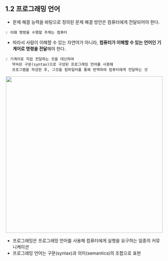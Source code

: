 ## 1.2 프로그래밍 언어

- 문제 해결 능력을 바탕으로 정의된 문제 해결 방안은 컴퓨터에게 전달되어야 한다.

```
💡 이떄 명령을 수행할 주체는 컴퓨터
```

- 따라서 사람이 이해할 수 있는 자연어가 아니라, **컴퓨터가 이해할 수 있는 언어인 기계어로 명령을 전달**해야 한다.

```
💡 기계어로 직접 전달하는 것을 대신하여
   약속된 구문(syntax)으로 구성된 프로그래밍 언어를 사용해
   프로그램을 작성한 후, 그것을 컴파일러를 통해 번역하여 컴퓨터에게 전달하는 것
```

<p align="center"><img src="https://velog.velcdn.com/images/049494/post/26195f48-1b17-44f8-bac6-509162b4b3cc/image.jpg" width="500"/></p>

- 프로그래밍은 프로그래밍 언어를 사용해 컴퓨터에게 실행을 요구하는 일종의 커뮤니케이션
- 프로그래밍 언어는 구문(syntax)과 의미(semantics)의 조합으로 표현
